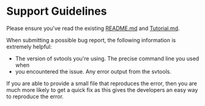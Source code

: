 # Support Guidelines

Please ensure you've read the existing [README.md](README.md) and
[Tutorial.md](Tutorial.md).

When submitting a possible bug report, the following information is extremely
helpful:
* The version of svtools you're using.  The precise command line you used when
* you encountered the issue.  Any error output from the svtools.

If you are able to provide a small file that reproduces the error, then you are
much more likely to get a quick fix as this gives the developers an easy way to
reproduce the error.

